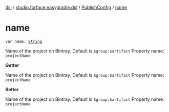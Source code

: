[dsl](../../index.md) / [studio.forface.easygradle.dsl](../index.md) / [PublishConfig](index.md) / [name](./name.md)

# name

`var name: `[`String`](https://kotlinlang.org/api/latest/jvm/stdlib/kotlin/-string/index.html)

Name of the project on Bintray.
Default is `$group:$artifact`
Property name: `projectName`

**Getter**

Name of the project on Bintray.
Default is `$group:$artifact`
Property name: `projectName`

**Setter**

Name of the project on Bintray.
Default is `$group:$artifact`
Property name: `projectName`


